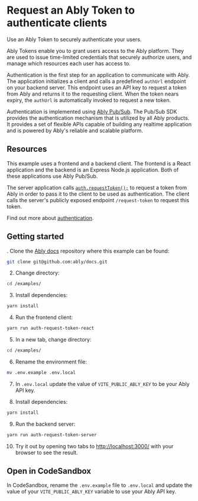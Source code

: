 # Request an Ably Token to authenticate clients

Use an Ably Token to securely authenticate your users.

Ably Tokens enable you to grant users access to the Ably platform. They are used to issue time-limited credentials that securely authorize users, and manage which resources each user has access to.

Authentication is the first step for an application to communicate with Ably. The application initializes a client and calls a predefined `authUrl` endpoint on your backend server. This endpoint uses an API key to request a token from Ably and returns it to the requesting client. When the token nears expiry, the `authUrl` is automatically invoked to request a new token.

Authentication is implemented using [Ably Pub/Sub](/docs/auth). The Pub/Sub SDK provides the authentication mechanism that is utilized by all Ably products. It provides a set of flexible APIs capable of building any realtime application and is powered by Ably's reliable and scalable platform.

## Resources

This example uses a frontend and a backend client. The frontend is a React application and the backend is an Express Node.js application. Both of these applications use Ably Pub/Sub.

The server application calls [`auth.requestToken();`](/docs/auth/token#ably-token) to request a token from Ably in order to pass it to the client to be used as authentication. The client calls the server's publicly exposed endpoint `/request-token` to request this token.

Find out more about [authentication](/docs/auth).

## Getting started

. Clone the [Ably docs](https://github.com/ably/docs) repository where this example can be found:

```sh
git clone git@github.com:ably/docs.git
```

2. Change directory:

```sh
cd /examples/
```

3. Install dependencies:

```sh
yarn install
```

4. Run the frontend client:

```sh
yarn run auth-request-token-react
```

5. In a new tab, change directory:

```sh
cd /examples/
```

6. Rename the environment file:

```sh
mv .env.example .env.local
```

7. In `.env.local` update the value of `VITE_PUBLIC_ABLY_KEY` to be your Ably API key.

8. Install dependencies:

```sh
yarn install
```

9. Run the backend server:

```sh
yarn run auth-request-token-server
```

10. Try it out by opening two tabs to [http://localhost:3000/](http://localhost:3000/) with your browser to see the result.

## Open in CodeSandbox

In CodeSandbox, rename the `.env.example` file to `.env.local` and update the value of your `VITE_PUBLIC_ABLY_KEY` variable to use your Ably API key.
